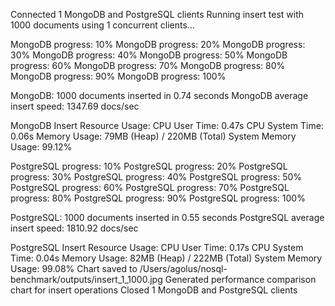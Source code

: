Connected 1 MongoDB and PostgreSQL clients
Running insert test with 1000 documents using 1 concurrent clients...
MongoDB progress: 10%MongoDB progress: 20%MongoDB progress: 30%MongoDB progress: 40%MongoDB progress: 50%MongoDB progress: 60%MongoDB progress: 70%MongoDB progress: 80%MongoDB progress: 90%MongoDB progress: 100%

MongoDB: 1000 documents inserted in 0.74 seconds
MongoDB average insert speed: 1347.69 docs/sec

MongoDB Insert Resource Usage:
CPU User Time: 0.47s
CPU System Time: 0.06s
Memory Usage: 79MB (Heap) / 220MB (Total)
System Memory Usage: 99.12%
PostgreSQL progress: 10%PostgreSQL progress: 20%PostgreSQL progress: 30%PostgreSQL progress: 40%PostgreSQL progress: 50%PostgreSQL progress: 60%PostgreSQL progress: 70%PostgreSQL progress: 80%PostgreSQL progress: 90%PostgreSQL progress: 100%

PostgreSQL: 1000 documents inserted in 0.55 seconds
PostgreSQL average insert speed: 1810.92 docs/sec

PostgreSQL Insert Resource Usage:
CPU User Time: 0.17s
CPU System Time: 0.04s
Memory Usage: 82MB (Heap) / 222MB (Total)
System Memory Usage: 99.08%
Chart saved to /Users/agolus/nosql-benchmark/outputs/insert_1_1000.jpg
Generated performance comparison chart for insert operations
Closed 1 MongoDB and PostgreSQL clients
